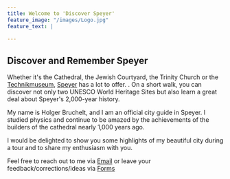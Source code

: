 ```yaml
---
title: Welcome to 'Discover Speyer'
feature_image: "/images/Logo.jpg"
feature_text: |
  
---
```

## Discover and Remember Speyer
Whether it's the Cathedral, the Jewish Courtyard, the Trinity Church or the [Technikmuseum](/Technikmuseum/), [Speyer](/Speyer/) has a lot to offer. . On a short walk, you can discover not only two UNESCO World Heritage Sites but also learn a great deal about Speyer's 2,000-year history.

My name is Holger Bruchelt, and I am an official city guide in Speyer. I studied physics and continue to be amazed by the achievements of the builders of the cathedral nearly 1,000 years ago.

I would be delighted to show you some highlights of my beautiful city during a tour  and to share my enthusiasm with you.

Feel free to reach out to me via [Email](mailto:speyer@bruchelt.de) or leave your feedback/corrections/ideas via [Forms](https://forms.office.com/e/jryvAHBkrE)

